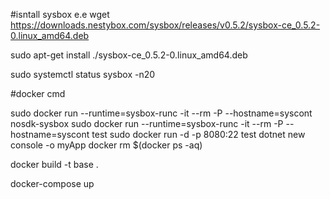 #isntall sysbox e.e
wget https://downloads.nestybox.com/sysbox/releases/v0.5.2/sysbox-ce_0.5.2-0.linux_amd64.deb

sudo apt-get install ./sysbox-ce_0.5.2-0.linux_amd64.deb

sudo systemctl status sysbox -n20

#docker cmd

sudo docker run --runtime=sysbox-runc -it --rm -P  --hostname=syscont nosdk-sysbox
sudo docker run --runtime=sysbox-runc -it --rm -P  --hostname=syscont test
sudo docker run -d -p 8080:22 test
dotnet new console -o myApp
docker rm $(docker ps -aq)

docker build -t base .


docker-compose up
